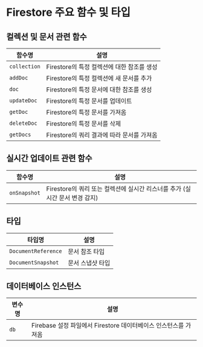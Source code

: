 # Firestore 주요 함수 및 타입

## 컬렉션 및 문서 관련 함수

| 함수명 | 설명 |
|--------|------|
| `collection` | Firestore의 특정 컬렉션에 대한 참조를 생성 |
| `addDoc` | Firestore의 특정 컬렉션에 새 문서를 추가 |
| `doc` | Firestore의 특정 문서에 대한 참조를 생성 |
| `updateDoc` | Firestore의 특정 문서를 업데이트 |
| `getDoc` | Firestore의 특정 문서를 가져옴 |
| `deleteDoc` | Firestore의 특정 문서를 삭제 |
| `getDocs` | Firestore의 쿼리 결과에 따라 문서를 가져옴 |

## 실시간 업데이트 관련 함수

| 함수명 | 설명 |
|--------|------|
| `onSnapshot` | Firestore의 쿼리 또는 컬렉션에 실시간 리스너를 추가 (실시간 문서 변경 감지) |

## 타입

| 타입명 | 설명 |
|--------|------|
| `DocumentReference` | 문서 참조 타입 |
| `DocumentSnapshot` | 문서 스냅샷 타입 |

## 데이터베이스 인스턴스

| 변수명 | 설명 |
|--------|------|
| `db` | Firebase 설정 파일에서 Firestore 데이터베이스 인스턴스를 가져옴 |
